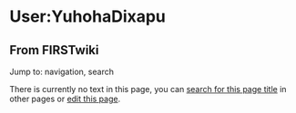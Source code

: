 # User:YuhohaDixapu

## From FIRSTwiki

Jump to: navigation, search

There is currently no text in this page, you can [search for this page title](Special:Search/YuhohaDixapu "Special:Search/YuhohaDixapu") in other pages or [edit this page](http://www.firstwiki.net/index.php?title=User:YuhohaDixapu&action=edit "http://www.firstwiki.net/index.php?title=User:YuhohaDixapu&action=edit").
